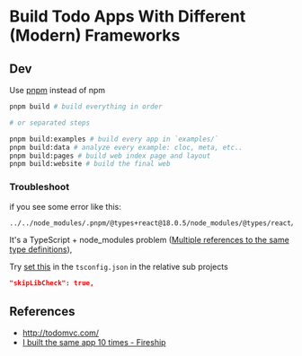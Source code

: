 # Build Todo Apps With Different (Modern) Frameworks

## Dev

Use [pnpm](https://pnpm.io/) instead of npm

```sh
pnpm build # build everything in order

# or separated steps

pnpm build:examples # build every app in `examples/`
pnpm build:data # analyze every example: cloc, meta, etc..
pnpm build:pages # build web index page and layout
pnpm build:website # build the final web
```

### Troubleshoot

if you see some error like this:

```sh
../../node_modules/.pnpm/@types+react@18.0.5/node_modules/@types/react/index.d.ts:3311:13 - error TS2717: Subsequent property declarations must have the same type.
```

It's a TypeScript + node_modules problem ([Multiple references to the same type definitions](https://stackoverflow.com/questions/52107983/typescript-subsequent-property-declarations-must-have-the-same-type-multip)),

Try [set this](https://www.typescriptlang.org/tsconfig#skipLibCheck) in the `tsconfig.json` in the relative sub projects

```json
"skipLibCheck": true,
```

## References

- <http://todomvc.com/>
- [I built the same app 10 times - Fireship](https://www.youtube.com/watch?v=cuHDQhDhvPE)
